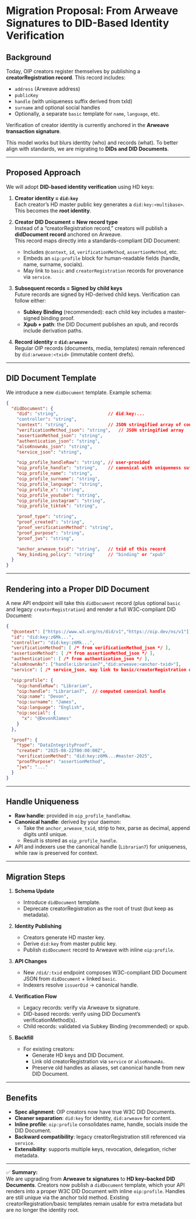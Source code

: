 # Migration Proposal: From Arweave Signatures to DID-Based Identity Verification

## Background

Today, OIP creators register themselves by publishing a **creatorRegistration record**. This record includes:

- `address` (Arweave address)
- `publicKey`
- `handle` (with uniqueness suffix derived from txId)
- `surname` and optional social handles
- Optionally, a separate `basic` template for `name`, `language`, etc.

Verification of creator identity is currently anchored in the **Arweave transaction signature**.

This model works but blurs identity (who) and records (what). To better align with standards, we are migrating to **DIDs and DID Documents**.

---

## Proposed Approach

We will adopt **DID-based identity verification** using HD keys:

1. **Creator identity = `did:key`**  
   Each creator’s HD master public key generates a `did:key:<multibase>`. This becomes the **root identity**.

2. **Creator DID Document = New record type**  
   Instead of a “creatorRegistration record,” creators will publish a **didDocument record** anchored on Arweave.  
   This record maps directly into a standards-compliant DID Document:
   - Includes `@context`, `id`, `verificationMethod`, `assertionMethod`, etc.  
   - Embeds an `oip:profile` block for human-readable fields (handle, name, surname, socials).  
   - May link to `basic` and `creatorRegistration` records for provenance via `service`.

3. **Subsequent records = Signed by child keys**  
   Future records are signed by HD-derived child keys. Verification can follow either:
   - **Subkey Binding** (recommended): each child key includes a master-signed binding proof.  
   - **Xpub + path**: the DID Document publishes an xpub, and records include derivation paths.

4. **Record identity = `did:arweave`**  
   Regular OIP records (documents, media, templates) remain referenced by `did:arweave:<txid>` (immutable content drefs).

---

## DID Document Template

We introduce a new `didDocument` template. Example schema:

```json
{
  "didDocument": {
    "did": "string",                   // did:key:...
    "controller": "string",
    "context": "string",               // JSON stringified array of contexts
    "verificationMethod_json": "string",   // JSON stringified array
    "assertionMethod_json": "string",
    "authentication_json": "string",
    "alsoKnownAs_json": "string",
    "service_json": "string",

    "oip_profile_handleRaw": "string", // user-provided
    "oip_profile_handle": "string",    // canonical with uniqueness suffix
    "oip_profile_name": "string",
    "oip_profile_surname": "string",
    "oip_profile_language": "string",
    "oip_profile_x": "string",
    "oip_profile_youtube": "string",
    "oip_profile_instagram": "string",
    "oip_profile_tiktok": "string",

    "proof_type": "string",
    "proof_created": "string",
    "proof_verificationMethod": "string",
    "proof_purpose": "string",
    "proof_jws": "string",

    "anchor_arweave_txid": "string",   // txid of this record
    "key_binding_policy": "string"     // "binding" or "xpub"
  }
}
```

---

## Rendering into a Proper DID Document

A new API endpoint will take this `didDocument` record (plus optional `basic` and legacy `creatorRegistration`) and render a full W3C-compliant DID Document:

```json
{
  "@context": ["https://www.w3.org/ns/did/v1","https://oip.dev/ns/v1"],
  "id": "did:key:z6Mk...",
  "controller": "did:key:z6Mk...",
  "verificationMethod": [ /* from verificationMethod_json */ ],
  "assertionMethod": [ /* from assertionMethod_json */ ],
  "authentication": [ /* from authentication_json */ ],
  "alsoKnownAs": ["handle:Librarian7","did:arweave:<anchor-txid>"],
  "service": [ /* service_json, may link to basic/creatorRegistration drefs */ ],

  "oip:profile": {
    "oip:handleRaw": "Librarian",
    "oip:handle": "Librarian7",  // computed canonical handle
    "oip:name": "Devon",
    "oip:surname": "James",
    "oip:language": "English",
    "oip:social": {
      "x": "@DevonRJames"
    }
  },

  "proof": {
    "type": "DataIntegrityProof",
    "created": "2025-08-22T00:00:00Z",
    "verificationMethod": "did:key:z6Mk...#master-2025",
    "proofPurpose": "assertionMethod",
    "jws": "..."
  }
}
```

---

## Handle Uniqueness

- **Raw handle**: provided in `oip_profile_handleRaw`.  
- **Canonical handle**: derived by your daemon:
  - Take the `anchor_arweave_txid`, strip to hex, parse as decimal, append digits until unique.  
  - Result is stored as `oip_profile_handle`.  
- API and indexers use the canonical handle (`Librarian7`) for uniqueness, while raw is preserved for context.

---

## Migration Steps

1. **Schema Update**
   - Introduce `didDocument` template.  
   - Deprecate creatorRegistration as the root of trust (but keep as metadata).

2. **Identity Publishing**
   - Creators generate HD master key.  
   - Derive `did:key` from master public key.  
   - Publish `didDocument` record to Arweave with inline `oip:profile`.

3. **API Changes**
   - New `/did/:txid` endpoint composes W3C-compliant DID Document JSON from `didDocument` + linked `basic`.  
   - Indexers resolve `issuerDid` → canonical handle.

4. **Verification Flow**
   - Legacy records: verify via Arweave tx signature.  
   - DID-based records: verify using DID Document’s verificationMethod(s).  
   - Child records: validated via Subkey Binding (recommended) or xpub.

5. **Backfill**
   - For existing creators:
     - Generate HD keys and DID Document.  
     - Link old creatorRegistration via `service` or `alsoKnownAs`.  
     - Preserve old handles as aliases, set canonical handle from new DID Document.

---

## Benefits

- **Spec alignment**: OIP creators now have true W3C DID Documents.  
- **Cleaner separation**: `did:key` for identity, `did:arweave` for content.  
- **Inline profile**: `oip:profile` consolidates name, handle, socials inside the DID Document.  
- **Backward compatibility**: legacy creatorRegistration still referenced via `service`.  
- **Extensibility**: supports multiple keys, revocation, delegation, richer metadata.  

---

✅ **Summary:**  
We are upgrading from **Arweave tx signatures** to **HD key–backed DID Documents**. Creators now publish a `didDocument` template, which your API renders into a proper W3C DID Document with inline `oip:profile`. Handles are still unique via the anchor txId method. Existing creatorRegistration/basic templates remain usable for extra metadata but are no longer the identity root.  
